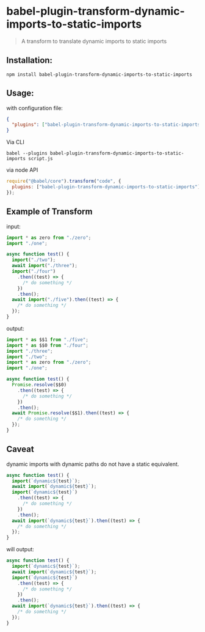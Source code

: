 # babel-plugin-transform-dynamic-imports-to-static-imports

> A transform to translate dynamic imports to static imports

## Installation:

```shell
npm install babel-plugin-transform-dynamic-imports-to-static-imports
```

## Usage:

with configuration file:

```json
{
  "plugins": ["babel-plugin-transform-dynamic-imports-to-static-imports"]
}
```

Via CLI

```shell
babel --plugins babel-plugin-transform-dynamic-imports-to-static-imports script.js
```

via node API

```javascript
require("@babel/core").transform("code", {
  plugins: ["babel-plugin-transform-dynamic-imports-to-static-imports"],
});
```

## Example of Transform

input:

```javascript
import * as zero from "./zero";
import "./one";

async function test() {
  import("./two");
  await import("./three");
  import("./four")
    .then((test) => {
      /* do something */
    })
    .then();
  await import("./five").then((test) => {
    /* do something */
  });
}
```

output:

```javascript
import * as $$1 from "./five";
import * as $$0 from "./four";
import "./three";
import "./two";
import * as zero from "./zero";
import "./one";

async function test() {
  Promise.resolve($$0)
    .then((test) => {
      /* do something */
    })
    .then();
  await Promise.resolve($$1).then((test) => {
    /* do something */
  });
}
```

## Caveat

dynamic imports with dynamic paths do not have a static equivalent.

```javascript
async function test() {
  import(`dynamic${test}`);
  await import(`dynamic${test}`);
  import(`dynamic${test}`)
    .then((test) => {
      /* do something */
    })
    .then();
  await import(`dynamic${test}`).then((test) => {
    /* do something */
  });
}
```

will output:

```javascript
async function test() {
  import(`dynamic${test}`);
  await import(`dynamic${test}`);
  import(`dynamic${test}`)
    .then((test) => {
      /* do something */
    })
    .then();
  await import(`dynamic${test}`).then((test) => {
    /* do something */
  });
}
```
